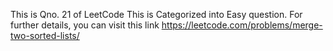 This is Qno. 21 of LeetCode
This is Categorized into Easy question.
For further details, you can visit this link https://leetcode.com/problems/merge-two-sorted-lists/